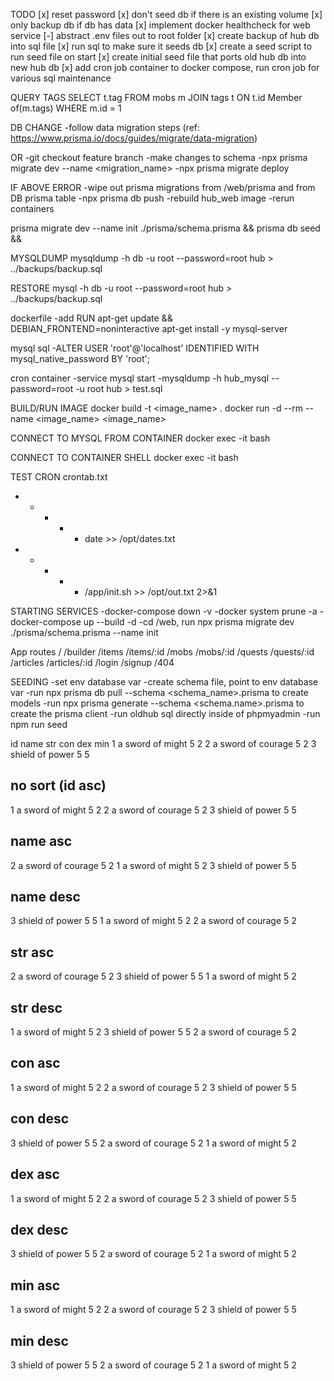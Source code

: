 TODO
[x] reset password
[x] don't seed db if there is an existing volume
[x] only backup db if db has data
[x] implement docker healthcheck for web service
[-] abstract .env files out to root folder
[x] create backup of hub db into sql file
[x] run sql to make sure it seeds db
[x] create a seed script to run seed file on start
[x] create initial seed file that ports old hub db into new hub db
[x] add cron job container to docker compose, run cron job for various sql maintenance

QUERY TAGS
SELECT t.tag FROM mobs m
JOIN tags t ON t.id Member of(m.tags)
WHERE m.id = 1

DB CHANGE
-follow data migration steps (ref: https://www.prisma.io/docs/guides/migrate/data-migration)

OR
-git checkout feature branch
-make changes to schema
-npx prisma migrate dev --name <migration_name>
-npx prisma migrate deploy

IF ABOVE ERROR
-wipe out prisma migrations from /web/prisma and from DB prisma table
-npx prisma db push
-rebuild hub_web image
-rerun containers

prisma migrate dev --name init ./prisma/schema.prisma && prisma db seed && 

MYSQLDUMP
mysqldump -h db -u root --password=root hub > ../backups/backup.sql 

RESTORE
mysql -h db -u root --password=root hub > ../backups/backup.sql 

dockerfile
-add RUN apt-get update && \
    DEBIAN_FRONTEND=noninteractive apt-get install -y mysql-server

mysql sql
-ALTER USER 'root'@'localhost' IDENTIFIED WITH mysql_native_password BY 'root';

cron container
-service mysql start
-mysqldump -h hub_mysql --password=root -u root hub > test.sql

BUILD/RUN IMAGE
docker build -t <image_name> .
docker run -d --rm --name <image_name> <image_name>

CONNECT TO MYSQL FROM CONTAINER
docker exec -it <container> bash

CONNECT TO CONTAINER SHELL
docker exec -it <container> bash

TEST CRON
crontab.txt
* * * * * date >> /opt/dates.txt
* * * * * /app/init.sh >> /opt/out.txt  2>&1

STARTING SERVICES
-docker-compose down -v
-docker system prune -a
-docker-compose up --build -d
-cd /web, run npx prisma migrate dev ./prisma/schema.prisma --name init

App routes
/
/builder
/items
/items/:id
/mobs
/mobs/:id
/quests
/quests/:id
/articles
/articles/:id
/login
/signup
/404

SEEDING
-set env database var
-create schema file, point to env database var
-run npx prisma db pull --schema <schema_name>.prisma to create models
-run npx prisma generate --schema <schema.name>.prisma to create the prisma client
-run oldhub sql directly inside of phpmyadmin
-run npm run seed

id  name                         str   con   dex   min
1   a sword of might              5     2
2   a sword of courage                  5     2
3   shield of power                     5     5

no sort (id asc)
----------------
1   a sword of might              5     2
2   a sword of courage                  5     2
3   shield of power                     5     5

name asc
--------
2   a sword of courage                  5     2
1   a sword of might              5     2
3   shield of power                     5     5

name desc
---------
3   shield of power                     5     5
1   a sword of might              5     2
2   a sword of courage                  5     2

str asc
-------
2   a sword of courage                  5     2
3   shield of power                     5     5
1   a sword of might              5     2

str desc
--------
1   a sword of might              5     2
3   shield of power                     5     5
2   a sword of courage                  5     2

con asc
-------
1   a sword of might              5     2
2   a sword of courage                  5     2
3   shield of power                     5     5

con desc
--------
3   shield of power                     5     5
2   a sword of courage                  5     2
1   a sword of might              5     2

dex asc
-------
1   a sword of might              5     2
2   a sword of courage                  5     2
3   shield of power                     5     5

dex desc
--------
3   shield of power                     5     5
2   a sword of courage                  5     2
1   a sword of might              5     2

min asc
-------
1   a sword of might              5     2
2   a sword of courage                  5     2
3   shield of power                     5     5

min desc
--------
3   shield of power                     5     5
2   a sword of courage                  5     2
1   a sword of might              5     2

